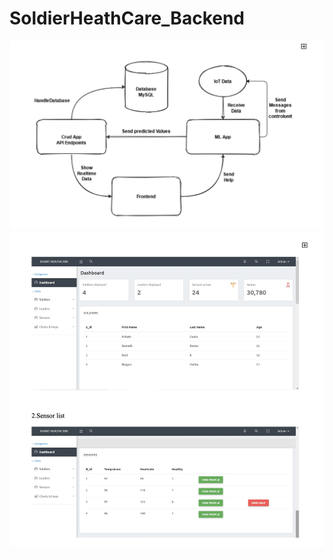 # SoldierHeathCare_Backend
![alt text](https://github.com/kashyapkale/SoldierHeathCare_Backend/blob/master/Screenshot%202021-11-02%20at%209.39.10%20PM.png)
![alt text](https://github.com/kashyapkale/SoldierHeathCare_Backend/blob/master/Screenshot%202021-11-02%20at%209.39.21%20PM.png)
